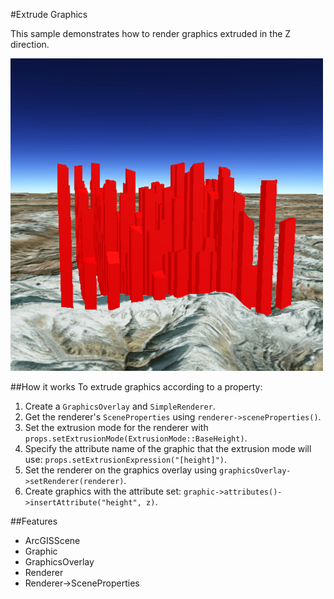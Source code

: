 #Extrude Graphics

This sample demonstrates how to render graphics extruded in the Z direction.

![](screenshot.png)

##How it works
To extrude graphics according to a property:

1. Create a ```GraphicsOverlay``` and ```SimpleRenderer```.
2. Get the renderer's ```SceneProperties``` using ```renderer->sceneProperties()```.
3. Set the extrusion mode for the renderer with ```props.setExtrusionMode(ExtrusionMode::BaseHeight)```.
4. Specify the attribute name of the graphic that the extrusion mode will use: ```props.setExtrusionExpression("[height]")```.
5. Set the renderer on the graphics overlay using ```graphicsOverlay->setRenderer(renderer)```.
6. Create graphics with the attribute set: ```graphic->attributes()->insertAttribute("height", z)```.

##Features
- ArcGISScene
- Graphic
- GraphicsOverlay
- Renderer
- Renderer->SceneProperties
